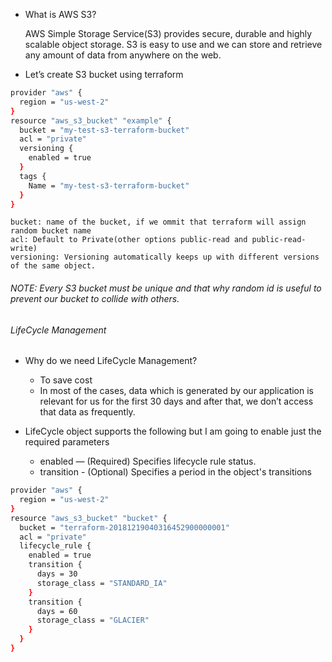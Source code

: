 * What is AWS S3?

    AWS Simple Storage Service(S3) provides secure, durable and highly scalable object storage. S3 is easy to use and we can store and retrieve any amount of data from anywhere on the web.

* Let’s create S3 bucket using terraform

```sh
provider "aws" {
  region = "us-west-2"
}
resource "aws_s3_bucket" "example" {
  bucket = "my-test-s3-terraform-bucket"
  acl = "private"
  versioning {
    enabled = true
  }
  tags {
    Name = "my-test-s3-terraform-bucket"
  }
}
```

    bucket: name of the bucket, if we ommit that terraform will assign random bucket name
    acl: Default to Private(other options public-read and public-read-write)
    versioning: Versioning automatically keeps up with different versions of the same object.

###### NOTE: Every S3 bucket must be unique and that why random id is useful to prevent our bucket to collide with others.

###### LifeCycle Management

* Why do we need LifeCycle Management?

    * To save cost
    * In most of the cases, data which is generated by our application is relevant for us for the first 30 days and after that, we don’t access that data as frequently.

* LifeCycle object supports the following but I am going to enable just the required parameters

    * enabled — (Required) Specifies lifecycle rule status.
    * transition - (Optional) Specifies a period in the object's transitions

```sh
provider "aws" {
  region = "us-west-2"
}
resource "aws_s3_bucket" "bucket" {
  bucket = "terraform-20181219040316452900000001"
  acl = "private"
  lifecycle_rule {
    enabled = true
    transition {
      days = 30
      storage_class = "STANDARD_IA"
    }
    transition {
      days = 60
      storage_class = "GLACIER"
    }
  }
}
```

